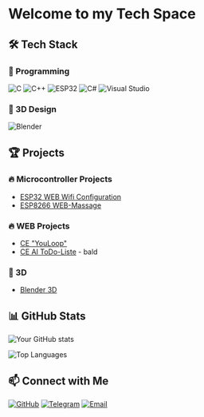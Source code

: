 # Welcome to my Tech Space

## 🛠️ Tech Stack

### 🔌 Programming
![C](https://img.shields.io/badge/C-00599C?style=flat&logo=c&logoColor=white) ![C++](https://img.shields.io/badge/C%2B%2B-00599C?style=flat&logo=c%2B%2B&logoColor=white) ![ESP32](https://img.shields.io/badge/ESP32-000000?style=flat&logo=espressif&logoColor=white)
![C#](https://img.shields.io/badge/C%23-239120?style=flat&logo=csharp&logoColor=white) ![Visual Studio](https://img.shields.io/badge/Visual%20Studio-5C2D91?style=flat&logo=visualstudio&logoColor=white)

### 🎨 3D Design
![Blender](https://img.shields.io/badge/Blender-F5792A?style=flat&logo=blender&logoColor=white)

## 🏆 Projects

### 🔥 Microcontroller Projects
- [ESP32 WEB Wifi Configuration](https://github.com/Lognix/WIFIConfig_ESP32/)
- [ESP8266 WEB-Massage](https://github.com/ESP8266_WEBMassage)

### 🔥 WEB Projects
- [CE "YouLoop"](https://github.com/Lognix/CE_YouTube-Loop/)
- [CE AI ToDo-Liste](https://github.com/CE_AI-ToDo-Liste/) - bald

### 🎨 3D 
- [Blender 3D](https://github.com/lognix/3D_Blender)

## 📊 GitHub Stats

![Your GitHub stats](https://github-readme-stats.vercel.app/api?username=logni&show_icons=true&theme=radical)

![Top Languages](https://github-readme-stats.vercel.app/api/top-langs/?username=logni&layout=compact&theme=radical)

## 📫 Connect with Me
[![GitHub](https://img.shields.io/badge/GitHub-181717?style=flat&logo=github&logoColor=white)](https://github.com/lognix)  [![Telegram](https://img.shields.io/badge/Telegram-26A5E4?style=flat&logo=telegram&logoColor=white)](https://t.me/lognixpro)  [![Email](https://img.shields.io/badge/Email-D14836?style=flat&logo=gmail&logoColor=white)](mailto:lognixpro@gmail.com)
